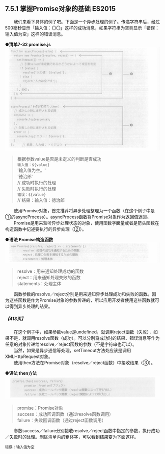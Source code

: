 ## 7.5.1 掌握Promise对象的基础 ES2015
&emsp;&emsp;我们来看下具体的例子吧。下面是一个异步处理的例子。传递字符串后，经过500毫秒显示「输入值：〇〇」这样的成功消息，如果字符串为空则显示「错误：输入值为空」这样的错误消息。

**●清单7-32 promise.js**
![image](../../images/c7/スクリーンショット&#32;2019-04-18&#32;午前9.52.51.png)
> 根据参数value是否是未定义的判断是否成功  
> `输入值：${value}`  
> '输入值为空。'  
> '徳治郎'  
> // 成功时执行的处理  
> // 失败时执行的处理  
> `错误：${value}`  
> // 结果：输入值：徳治郎

&emsp;&emsp;使用Promise对象，首先推荐将异步处理整理为一个函数（在这个例子中是①的asyncProcess）。asyncProcess函数将Promise对象作为返回值返回。<br>
&emsp;&emsp;Promise是用来监听异步处理状态的对象，使用函数字面量或者是箭头函数在构造函数中记述要执行的异步处理（②）。

**●语法 Promise构造函数**
![image](../../images/c7/スクリーンショット&#32;2019-04-18&#32;午前10.09.51.png)
> resolve：用来通知处理成功的函数  
> reject：用来通知处理失败的函数  
> statements：处理主体

&emsp;&emsp;函数参数的resolve／reject分别是用来通知异步处理成功和失败的函数。因为这些函数是作为Promise对象的参数传递的，所以应用开发者使用这些函数就可以得到异步处理的结果。
##### 【413页】
&emsp;&emsp;在这个例子中，如果参数value是undefined，就调用reject函数（失败），如果不是，就调用resolve函数（成功）。可以分别将成功时的结果、错误消息等作为任意的对象传递给resolve／reject函数的参数（不是字符串也可以）。<br>
&emsp;&emsp;当然，如果是异步通信等处理，setTimeout方法处应该是调用XMLHttpRequest对象。<br>
&emsp;&emsp;使用then方法在Promise对象（resolve／reject函数）中接收结果（③）。

**●语法 then方法**
![image](../../images/c7/スクリーンショット&#32;2019-04-18&#32;午前11.08.13.png)
> promise：Promise对象  
> success：成功回调函数（通过resolve函数调用）  
> failure：失败回调函数（通过reject函数调用）

&emsp;&emsp;参数success／failure分别接收resolve／reject函数中指定的参数，执行成功／失败时的处理。删除清单内的粗体字，可以看到结果变为下面这样。
```
错误：输入值为空
```